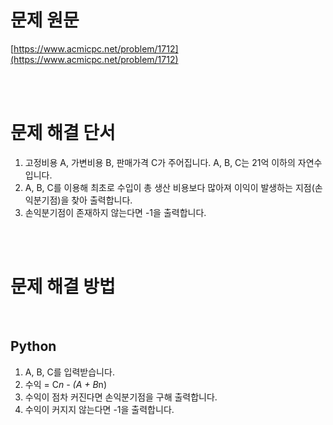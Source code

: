 # 문제 원문

[https://www.acmicpc.net/problem/1712](https://www.acmicpc.net/problem/1712)

<br><br>

# 문제 해결 단서

1. 고정비용 A, 가변비용 B, 판매가격 C가 주어집니다. A, B, C는 21억 이하의 자연수입니다.
2. A, B, C를 이용해 최초로 수입이 총 생산 비용보다 많아져 이익이 발생하는 지점(손익분기점)을 찾아 출력합니다.
3. 손익분기점이 존재하지 않는다면 -1을 출력합니다.

<br><br>

# 문제 해결 방법

<br>

## Python

1. A, B, C를 입력받습니다.
2. 수익 = C*n - (A + B*n)
3. 수익이 점차 커진다면 손익분기점을 구해 출력합니다.
4. 수익이 커지지 않는다면 -1을 출력합니다.
